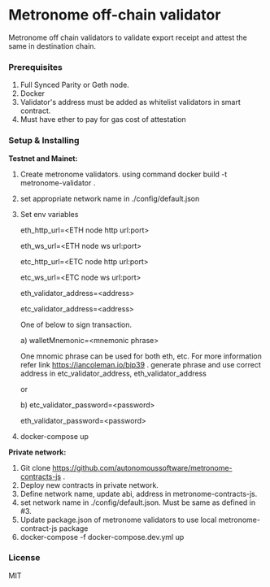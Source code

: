 # Metronome off-chain validator

Metronome off chain validators to validate export receipt and attest the same in destination chain.

### Prerequisites
1. Full Synced Parity or Geth node. 
2. Docker 
3. Validator's address must be added as whitelist validators in smart contract. 
4. Must have ether to pay for gas cost of attestation

### Setup & Installing 
<b>Testnet and Mainet:</b>
1. Create metronome validators. using command docker build -t metronome-validator .
2. set appropriate network name in ./config/default.json
3. Set env variables

      eth_http_url=\<ETH node http url:port>

      eth_ws_url=\<ETH node ws url:port>
      
      etc_http_url=\<ETC node http url:port>
      
      etc_ws_url=\<ETC node ws url:port>

      eth_validator_address=\<address>
      
      etc_validator_address=\<address>
      
      One of below to sign transaction.

      a) walletMnemonic=\<mnemonic phrase>
     
      One mnomic phrase can be used for both eth, etc. For more information refer link https://iancoleman.io/bip39 . generate phrase and use correct address in etc_validator_address, eth_validator_address
    
      or
      
      b) etc_validator_password=\<password>
   
      eth_validator_password=\<password>
   
4. docker-compose up

<b>Private network:</b>
1. Git clone https://github.com/autonomoussoftware/metronome-contracts-js .
2. Deploy new contracts in private network.
3. Define network name, update abi, address in metronome-contracts-js.
4. set network name in ./config/default.json. Must be same as defined in #3.
3. Update package.json of metronome validators to use local metronome-contract-js package
4. docker-compose -f docker-compose.dev.yml up 

### License 
MIT
